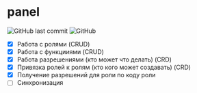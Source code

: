 # panel

![GitHub last commit](https://img.shields.io/github/last-commit/3crabs/panel?style=plastic)
![GitHub](https://img.shields.io/github/license/3crabs/panel?style=plastic)

- [x] Работа с ролями (CRUD)
- [x] Работа с функцииями (CRUD)
- [x] Работа разрешениями (кто может что делать) (CRD)
- [x] Привязка ролей к ролям (кто кого может создавать) (CRD)
- [x] Получение разрешений для роли по коду роли
- [ ] Синхронизация
